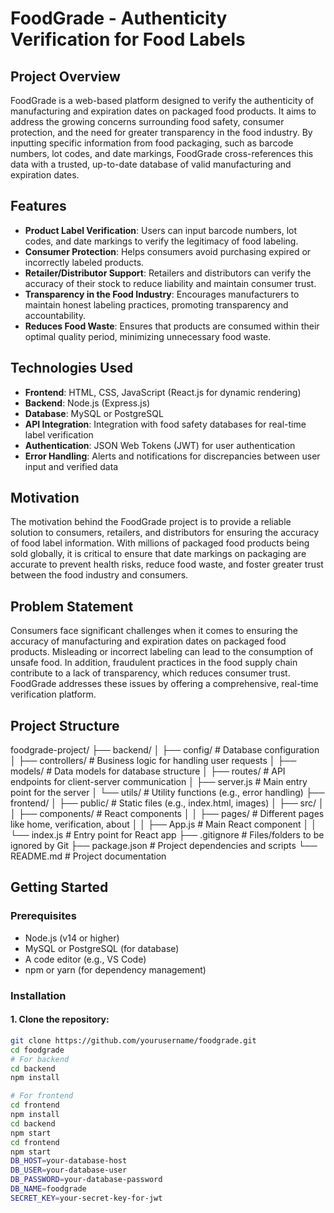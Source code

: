 # FoodGrade - Authenticity Verification for Food Labels

## Project Overview
FoodGrade is a web-based platform designed to verify the authenticity of manufacturing and expiration dates on packaged food products. It aims to address the growing concerns surrounding food safety, consumer protection, and the need for greater transparency in the food industry. By inputting specific information from food packaging, such as barcode numbers, lot codes, and date markings, FoodGrade cross-references this data with a trusted, up-to-date database of valid manufacturing and expiration dates.

## Features
- **Product Label Verification**: Users can input barcode numbers, lot codes, and date markings to verify the legitimacy of food labeling.
- **Consumer Protection**: Helps consumers avoid purchasing expired or incorrectly labeled products.
- **Retailer/Distributor Support**: Retailers and distributors can verify the accuracy of their stock to reduce liability and maintain consumer trust.
- **Transparency in the Food Industry**: Encourages manufacturers to maintain honest labeling practices, promoting transparency and accountability.
- **Reduces Food Waste**: Ensures that products are consumed within their optimal quality period, minimizing unnecessary food waste.

## Technologies Used
- **Frontend**: HTML, CSS, JavaScript (React.js for dynamic rendering)
- **Backend**: Node.js (Express.js)
- **Database**: MySQL or PostgreSQL
- **API Integration**: Integration with food safety databases for real-time label verification
- **Authentication**: JSON Web Tokens (JWT) for user authentication
- **Error Handling**: Alerts and notifications for discrepancies between user input and verified data

## Motivation
The motivation behind the FoodGrade project is to provide a reliable solution to consumers, retailers, and distributors for ensuring the accuracy of food label information. With millions of packaged food products being sold globally, it is critical to ensure that date markings on packaging are accurate to prevent health risks, reduce food waste, and foster greater trust between the food industry and consumers.

## Problem Statement
Consumers face significant challenges when it comes to ensuring the accuracy of manufacturing and expiration dates on packaged food products. Misleading or incorrect labeling can lead to the consumption of unsafe food. In addition, fraudulent practices in the food supply chain contribute to a lack of transparency, which reduces consumer trust. FoodGrade addresses these issues by offering a comprehensive, real-time verification platform.

## Project Structure
foodgrade-project/ ├── backend/ │ ├── config/ # Database configuration │ ├── controllers/ # Business logic for handling user requests │ ├── models/ # Data models for database structure │ ├── routes/ # API endpoints for client-server communication │ ├── server.js # Main entry point for the server │ └── utils/ # Utility functions (e.g., error handling) ├── frontend/ │ ├── public/ # Static files (e.g., index.html, images) │ ├── src/ │ │ ├── components/ # React components │ │ ├── pages/ # Different pages like home, verification, about │ │ ├── App.js # Main React component │ │ └── index.js # Entry point for React app ├── .gitignore # Files/folders to be ignored by Git ├── package.json # Project dependencies and scripts └── README.md # Project documentation

## Getting Started

### Prerequisites
- Node.js (v14 or higher)
- MySQL or PostgreSQL (for database)
- A code editor (e.g., VS Code)
- npm or yarn (for dependency management)

### Installation

#### 1. Clone the repository:
```bash
git clone https://github.com/yourusername/foodgrade.git
cd foodgrade
# For backend
cd backend
npm install

# For frontend
cd frontend
npm install
cd backend
npm start
cd frontend
npm start
DB_HOST=your-database-host
DB_USER=your-database-user
DB_PASSWORD=your-database-password
DB_NAME=foodgrade
SECRET_KEY=your-secret-key-for-jwt
